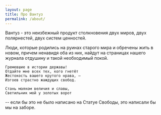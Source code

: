 ```yaml
---
layout: page
title: Про Вантуз
permalink: /about/
---
```


Вантуз - это неизбежный продукт столкновения двух миров, двух полярнестей, двух систем ценностей.

Люди, которые родились на руинах старого мира и обречены жить в новом, причем ненавидя оба из них, найдут на страницах нашего журнала отдушину и такой необходимый покой.

```
Гремевшие в истории державы!
Отдайте мне всех тех, кого гнетёт
Жестокость вашего крутого нрава, —
Изгоев страстно жаждущих свобод.

Стань маяком величия и славы,
Светильник мой у золотых ворот
```
-- если бы это не было написано на Статуе Свободы, это написали бы мы на заборе.
